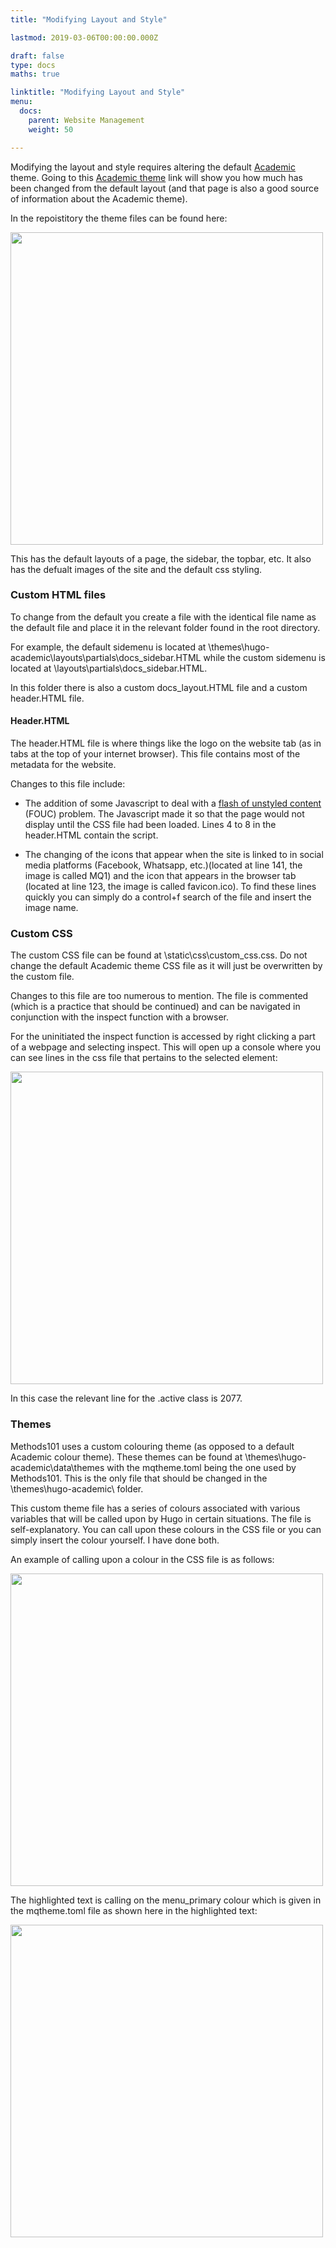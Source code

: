 ```yaml
---
title: "Modifying Layout and Style"

lastmod: 2019-03-06T00:00:00.000Z

draft: false
type: docs
maths: true	

linktitle: "Modifying Layout and Style"
menu:
  docs:
    parent: Website Management
    weight: 50

---
```


Modifying the layout and style requires altering the default [Academic](https://sourcethemes.com/academic/docs/) theme. Going to this [Academic theme](https://sourcethemes.com/academic/docs/) link will show you how much has been changed from the default layout (and that page is also a good source of information about the Academic theme).

In the repoistitory the theme files can be found here: 

<img width='500' src='/img/modifying_layout_and_style_01.jpg'/>

This has the default layouts of a page, the sidebar, the topbar, etc. It also has the defualt images of the site and the default css styling. 

### Custom HTML files

To change from the default you create a file with the identical file name as the default file and place it in the relevant folder found in the root directory. 

For example, the default sidemenu is located at \themes\hugo-academic\layouts\partials\docs_sidebar.HTML while the custom sidemenu is located at \layouts\partials\docs_sidebar.HTML. 

In this folder there is also a custom docs_layout.HTML file and a custom header.HTML file. 

#### Header.HTML

The header.HTML file is where things like the logo on the website tab (as in tabs at the top of your internet browser). This file contains most of the metadata for the website.

Changes to this file include:

* The addition of some Javascript to deal with a [flash of unstyled content](https://en.wikipedia.org/wiki/Flash_of_unstyled_content) (FOUC) problem. The Javascript made it so that the page would not display until the CSS file had been loaded. Lines 4 to 8 in the header.HTML contain the script. 

* The changing of the icons that appear when the site is linked to in social media platforms (Facebook, Whatsapp, etc.)(located at line 141, the image is called MQ1) and the icon that appears in the browser tab (located at line 123, the image is called favicon.ico). To find these lines quickly you can simply do a control+f search of the file and insert the image name.

### Custom CSS

The custom CSS file can be found at \static\css\custom_css.css. Do not change the default Academic theme CSS file as it will just be overwritten by the custom file. 

Changes to this file are too numerous to mention. The file is commented (which is a practice that should be continued) and can be navigated in conjunction with the inspect function with a browser.

For the uninitiated the inspect function is accessed by right clicking a part of a webpage and selecting inspect. This will open up a console where you can see lines in the css file that pertains to the selected element:

<img width='500' src='/img/modifying_layout_and_style_02.png'/>

In this case the relevant line for the .active class is 2077. 

### Themes

Methods101 uses a custom colouring theme (as opposed to a default Academic colour theme). These themes can be found at \themes\hugo-academic\data\themes with the mqtheme.toml being the one used by Methods101. This is the only file that should be changed in the \themes\hugo-academic\ folder. 

This custom theme file has a series of colours associated with various variables that will be called upon by Hugo in certain situations. The file is self-explanatory. You can call upon these colours in the CSS file or you can simply insert the colour yourself. I have done both. 

An example of calling upon a colour in the CSS file is as follows: 

<img width='500' src='/img/modifying_layout_and_style_03.png'/>

The highlighted text is calling on the menu_primary colour which is given in the mqtheme.toml file as shown here in the highlighted text:

<img width='500' src='/img/modifying_layout_and_style_04.png'/>
